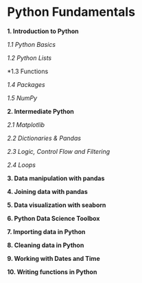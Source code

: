 # Python Fundamentals

**1. Introduction to Python**

   *1.1 Python Basics*
   
   *1.2 Python Lists* 

   *1.3 Functions
   
   *1.4 Packages*

   *1.5 NumPy* 

**2. Intermediate Python**

   *2.1 Matplotlib*
   
   *2.2 Dictionaries & Pandas*
   
   *2.3 Logic, Control Flow and Filtering*
   
   *2.4 Loops*
   
**3. Data manipulation with pandas**

**4. Joining data with pandas**

**5. Data visualization with seaborn**

**6. Python Data Science Toolbox**

**7. Importing data in Python**

**8. Cleaning data in Python**

**9. Working with Dates and Time**

**10. Writing functions in Python**
